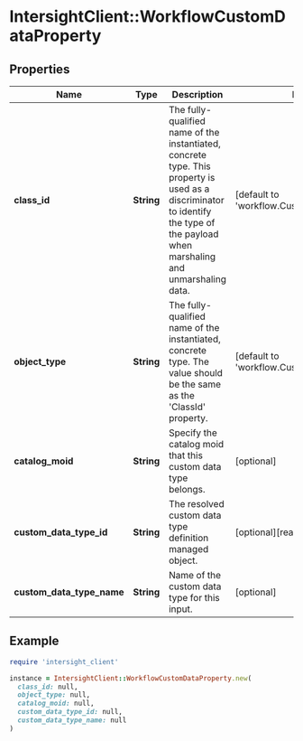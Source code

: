 # IntersightClient::WorkflowCustomDataProperty

## Properties

| Name | Type | Description | Notes |
| ---- | ---- | ----------- | ----- |
| **class_id** | **String** | The fully-qualified name of the instantiated, concrete type. This property is used as a discriminator to identify the type of the payload when marshaling and unmarshaling data. | [default to &#39;workflow.CustomDataProperty&#39;] |
| **object_type** | **String** | The fully-qualified name of the instantiated, concrete type. The value should be the same as the &#39;ClassId&#39; property. | [default to &#39;workflow.CustomDataProperty&#39;] |
| **catalog_moid** | **String** | Specify the catalog moid that this custom data type belongs. | [optional] |
| **custom_data_type_id** | **String** | The resolved custom data type definition managed object. | [optional][readonly] |
| **custom_data_type_name** | **String** | Name of the custom data type for this input. | [optional] |

## Example

```ruby
require 'intersight_client'

instance = IntersightClient::WorkflowCustomDataProperty.new(
  class_id: null,
  object_type: null,
  catalog_moid: null,
  custom_data_type_id: null,
  custom_data_type_name: null
)
```

